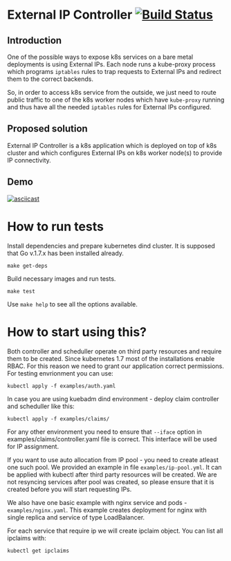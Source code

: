 External IP Controller [![Build Status](https://travis-ci.org/Mirantis/k8s-externalipcontroller.svg?branch=master)](https://travis-ci.org/Mirantis/k8s-externalipcontroller)
======================

## Introduction

One of the possible ways to expose k8s services on a bare metal deployments is
using External IPs. Each node runs a kube-proxy process which programs `iptables`
rules to trap requests to External IPs and redirect them to the correct backends.

So, in order to access k8s service from the outside, we just need to route public
traffic to one of the k8s worker nodes which have `kube-proxy` running and thus
have all the needed `iptables` rules for External IPs configured.

## Proposed solution

External IP Controller is a k8s application which is deployed on top of k8s
cluster and which configures External IPs on k8s worker node(s) to provide
IP connectivity.

## Demo

[![asciicast](https://asciinema.org/a/95449.png)](https://asciinema.org/a/95449)

How to run tests
================

Install dependencies and prepare kubernetes dind cluster. It is supposed that
Go v.1.7.x has been installed already.
```
make get-deps
```

Build necessary images and run tests.
```
make test
```

Use ```make help``` to see all the options available.

How to start using this?
========================

Both controller and scheduller operate on third party resources and require them 
to be created. Since kubernetes 1.7 most of the installations enable RBAC.
For this reason we need to grant our application correct permissions. For
testing envrionment you can use:
```
kubectl apply -f examples/auth.yaml
```

In case you are using kuebadm dind environment - deploy claim controller and scheduller like this: 
```
kubectl apply -f examples/claims/
```
For any other environment you need to ensure that `--iface` option in 
examples/claims/controller.yaml file is correct. This interface will be used for IP assignment.

If you want to use auto allocation from IP pool - you need to create atleast one such pool.
We provided an example in file `examples/ip-pool.yml`. It can be applied with kubectl after
third party resources will be created.
We are not resyncing services after pool was created, so please ensure that it is created
before you will start requesting IPs.

We also have one basic example with nginx service and pods - `examples/nginx.yaml`. This example
creates deployment for nginx with single replica and service of type LoadBalancer.

For each service that require ip we will create ipclaim object. You can list all ipclaims with:
```
kubectl get ipclaims
```